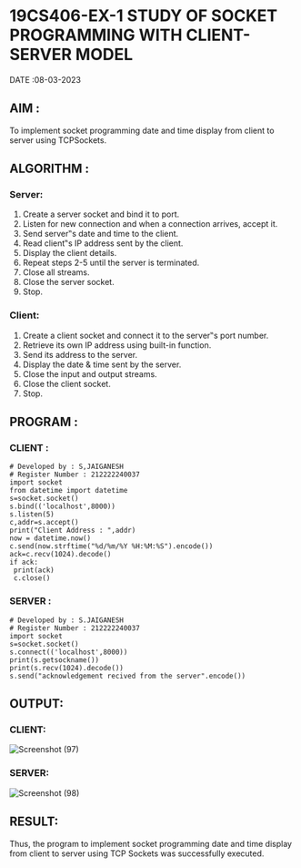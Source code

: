 # 19CS406-EX-1 STUDY OF SOCKET PROGRAMMING WITH CLIENT-SERVER MODEL

DATE :08-03-2023

## AIM :
To implement socket programming date and time display from client to server using TCPSockets.


## ALGORITHM :
### Server:
1. Create a server socket and bind it to port.
2. Listen for new connection and when a connection arrives, accept it.
3. Send server‟s date and time to the client.
4. Read client‟s IP address sent by the client.
5. Display the client details.
6. Repeat steps 2-5 until the server is terminated.
7. Close all streams.
8. Close the server socket.
9. Stop.

### Client:
1. Create a client socket and connect it to the server‟s port number.
2. Retrieve its own IP address using built-in function.
3. Send its address to the server.
4. Display the date & time sent by the server.
5. Close the input and output streams.
6. Close the client socket.
7. Stop.



## PROGRAM :
### CLIENT :
```
# Developed by : S,JAIGANESH
# Register Number : 212222240037
import socket
from datetime import datetime
s=socket.socket()
s.bind(('localhost',8000))
s.listen(5)
c,addr=s.accept()
print("Client Address : ",addr)
now = datetime.now()
c.send(now.strftime("%d/%m/%Y %H:%M:%S").encode())
ack=c.recv(1024).decode()
if ack:
 print(ack)
 c.close()
 ```
 
### SERVER :
```
# Developed by : S.JAIGANESH
# Register Number : 212222240037
import socket
s=socket.socket()
s.connect(('localhost',8000))
print(s.getsockname())
print(s.recv(1024).decode())
s.send("acknowledgement recived from the server".encode())
```

## OUTPUT:
### CLIENT:
![Screenshot (97)](https://github.com/Jaiganesh235/19CS406-EX-1/assets/118657189/587fec7f-d45e-4f14-b2bd-37e61ddd1bbf)

### SERVER:
![Screenshot (98)](https://github.com/Jaiganesh235/19CS406-EX-1/assets/118657189/b5a323c0-0b9c-4a89-89f5-6a013b7847c6)



## RESULT:
Thus, the program to implement socket programming date and time display from client to server
using TCP Sockets was successfully executed.


